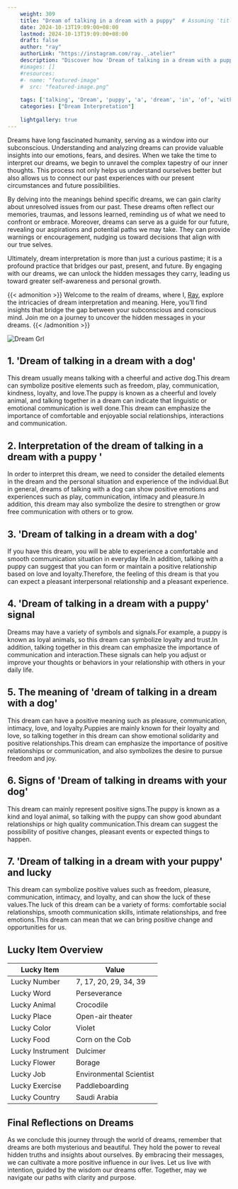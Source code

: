 ```yaml
---
    weight: 309
    title: "Dream of talking in a dream with a puppy"  # Assuming 'title' column exists
    date: 2024-10-13T19:09:00+08:00
    lastmod: 2024-10-13T19:09:00+08:00
    draft: false
    author: "ray"
    authorLink: "https://instagram.com/ray._.atelier"
    description: "Discover how 'Dream of talking in a dream with a puppy' can interpret your future and uncover its significant meanings in your life."
    #images: []
    #resources:
    #- name: "featured-image"
    #  src: "featured-image.png"
    
    tags: ['talking', 'Dream', 'puppy', 'a', 'dream', 'in', 'of', 'with']
    categories: ["Dream Interpretation"]
    
    lightgallery: true
---
```

    
Dreams have long fascinated humanity, serving as a window into our subconscious. Understanding and analyzing dreams can provide valuable insights into our emotions, fears, and desires. When we take the time to interpret our dreams, we begin to unravel the complex tapestry of our inner thoughts. This process not only helps us understand ourselves better but also allows us to connect our past experiences with our present circumstances and future possibilities.

By delving into the meanings behind specific dreams, we can gain clarity about unresolved issues from our past. These dreams often reflect our memories, traumas, and lessons learned, reminding us of what we need to confront or embrace. Moreover, dreams can serve as a guide for our future, revealing our aspirations and potential paths we may take. They can provide warnings or encouragement, nudging us toward decisions that align with our true selves.

Ultimately, dream interpretation is more than just a curious pastime; it is a profound practice that bridges our past, present, and future. By engaging with our dreams, we can unlock the hidden messages they carry, leading us toward greater self-awareness and personal growth.

{{< admonition >}}
Welcome to the realm of dreams, where I, [Ray](https://instagram.com/ray._.atelier), explore the intricacies of dream interpretation and meaning. Here, you’ll find insights that bridge the gap between your subconscious and conscious mind. Join me on a journey to uncover the hidden messages in your dreams.
{{< /admonition >}}

![Dream Grl](https://cdn.pixabay.com/photo/2017/11/02/03/35/gothic-2910057_1280.jpg "Dream Grl")

## 1. 'Dream of talking in a dream with a dog'
This dream usually means talking with a cheerful and active dog.This dream can symbolize positive elements such as freedom, play, communication, kindness, loyalty, and love.The puppy is known as a cheerful and lovely animal, and talking together in a dream can indicate that linguistic or emotional communication is well done.This dream can emphasize the importance of comfortable and enjoyable social relationships, interactions and communication.

## 2. Interpretation of the dream of talking in a dream with a puppy '
In order to interpret this dream, we need to consider the detailed elements in the dream and the personal situation and experience of the individual.But in general, dreams of talking with a dog can show positive emotions and experiences such as play, communication, intimacy and pleasure.In addition, this dream may also symbolize the desire to strengthen or grow free communication with others or to grow.

## 3. 'Dream of talking in a dream with a dog'
If you have this dream, you will be able to experience a comfortable and smooth communication situation in everyday life.In addition, talking with a puppy can suggest that you can form or maintain a positive relationship based on love and loyalty.Therefore, the feeling of this dream is that you can expect a pleasant interpersonal relationship and a pleasant experience.

## 4. 'Dream of talking in a dream with a puppy' signal
Dreams may have a variety of symbols and signals.For example, a puppy is known as loyal animals, so this dream can symbolize loyalty and trust.In addition, talking together in this dream can emphasize the importance of communication and interaction.These signals can help you adjust or improve your thoughts or behaviors in your relationship with others in your daily life.

## 5. The meaning of 'dream of talking in a dream with a dog'
This dream can have a positive meaning such as pleasure, communication, intimacy, love, and loyalty.Puppies are mainly known for their loyalty and love, so talking together in this dream can show emotional solidarity and positive relationships.This dream can emphasize the importance of positive relationships or communication, and also symbolizes the desire to pursue freedom and joy.

## 6. Signs of 'Dream of talking in dreams with your dog'
This dream can mainly represent positive signs.The puppy is known as a kind and loyal animal, so talking with the puppy can show good abundant relationships or high quality communication.This dream can suggest the possibility of positive changes, pleasant events or expected things to happen.

## 7. 'Dream of talking in a dream with your puppy' and lucky
This dream can symbolize positive values such as freedom, pleasure, communication, intimacy, and loyalty, and can show the luck of these values.The luck of this dream can be a variety of forms: comfortable social relationships, smooth communication skills, intimate relationships, and free emotions.This dream can mean that we can bring positive change and opportunities for us.

## Lucky Item Overview
| Lucky Item          | Value              |
|---------------|--------------------|
| Lucky Number        | 7, 17, 20, 29, 34, 39  |
| Lucky Word          | Perseverance |
| Lucky Animal        | Crocodile |
| Lucky Place         | Open-air theater     |
| Lucky Color         | Violet     |
| Lucky Food          | Corn on the Cob      |
| Lucky Instrument    | Dulcimer |
| Lucky Flower        | Borage    |
| Lucky Job           | Environmental Scientist       |
| Lucky Exercise      | Paddleboarding  |
| Lucky Country       | Saudi Arabia    |


##  Final Reflections on Dreams

As we conclude this journey through the world of dreams, remember that dreams are both mysterious and beautiful. They hold the power to reveal hidden truths and insights about ourselves. By embracing their messages, we can cultivate a more positive influence in our lives. Let us live with intention, guided by the wisdom our dreams offer. Together, may we navigate our paths with clarity and purpose.
